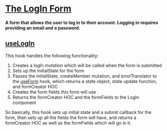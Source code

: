 # [The LogIn Form](LogIn.tsx)

**A form that allows the user to log in to their account. Logging in requires providing an email and a password.**

## [useLogIn](useLogIn.ts)

This hook handles the following functionality:

1. Creates a logIn mutation which will be called when the form is submitted
1. Sets up the initialState for the form
1. Passes the initialState, createMember mutation, and errorTranslator to the [useForm](../../foundation/Form/readme.md) hook, which returns a state object, state update function, and formCreator HOC
1. Creates the form fields this form will use
1. Returns the formCreator HOC and the formFields to the LogIn component

So basically, this hook sets up initial state and a submit callback for the form, then sets up all the fields the form will have, and returns a formCreator HOC as well as the formFields which will go in it.
